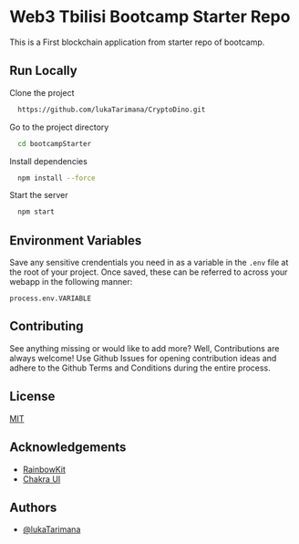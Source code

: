 
# Web3 Tbilisi Bootcamp Starter Repo

This is a First blockchain application from starter repo of bootcamp.

## Run Locally

Clone the project

```bash
  https://github.com/lukaTarimana/CryptoDino.git
```

Go to the project directory

```bash
  cd bootcampStarter
```

Install dependencies

```bash
  npm install --force
```

Start the server

```bash
  npm start
```


## Environment Variables

Save any sensitive crendentials you need in as a variable in the `.env` file at the root of your project. Once saved, these can be referred to across your webapp in the following manner:

`process.env.VARIABLE`


## Contributing

See anything missing or would like to add more? Well, Contributions are always welcome! Use Github Issues for opening contribution ideas and adhere to the Github Terms and Conditions during the entire process.


## License

[MIT](https://choosealicense.com/licenses/mit/)


## Acknowledgements

 - [RainbowKit](https://www.rainbowkit.com/)
 - [Chakra UI](https://chakra-ui.com/)
 
 
## Authors

- [@lukaTarimana](https://github.com/lukaTarimana)

